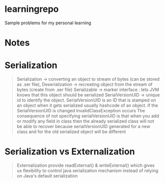 # learningrepo

Sample problems for my personal learning

# Notes
# Serialization
> Serialization -> converting an object to stream of bytes (can be stored as .ser file), 
> Deserialization -> recreating object from the stream of bytes (create from .ser file)
> Serializable -> marker interface : lets JVM knows that this object should be serialized
> SerialVersionUID -> unique id to identify the object. SerialVersionUID is an ID that is stamped on an object when it gets serialized usually hashcode of an object.
> If the SerialVersionUID is changed InvalidClassException occurs
> The consequence of not specifying serialVersionUID is that when you add or modify any field in class then the already serialized class will not be able to recover because serialVersionUID generated for a new class and for the old serialized object will be different


# Serialization vs Externalization
> Externalization provide readExternal() & writeExternal() which gives us flexibility to control java serialization mechanism instead of relying on Java's default serialization

